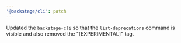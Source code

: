 ```yaml
---
'@backstage/cli': patch
---
```


Updated the `backstage-cli` so that the `list-deprecations` command is visible and also removed the "[EXPERIMENTAL]" tag.
